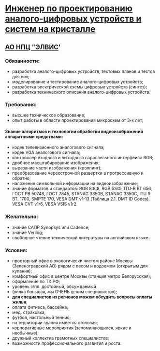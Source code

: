# [Инженер по проектированию аналого-цифровых устройств и систем на кристалле](https://hh.ru/vacancy/23960017)

## [АО НПЦ "ЭЛВИС](https://hh.ru/employer/206972)'

### Обязанности:

* разработка аналого-цифровых устройств, тестовых планов и тестов для них;
* моделирование и тестирование аналого-цифровых устройств;
* разработка электрической схемы цифровых устройств (синтез);
* разработка технического описания аналого-цифровых устройств.

### Требования:

* высшее техническое образование;
* опыт работы в области проектирования микросхем от 3-х лет;

#### Знание алгоритмов и технологии обработки видеоизображений аппаратными средствами:

* кодек телевизионного аналогового сигнала;
* кодек VGA аналогового сигнала;
* контроллер входного и выходного параллельного интерфейса RGB;
* дробное масштабирование изображения;
* вырезание части изображения (кроппинг);
* преобразование чересстрочной развертки в прогрессивную и обратно;
* наложение символьной информации на видеоизображение;
* знание форматов и стандартов: RGB 8:8:8, RGB 5:6:5, ITU-R BT 656, ГОСТ РВ 50748, ГОСТ 7845, STANAG 3350B, STANAG 3350C, ITU R BT. 1700, SMPTE 170, VESA DMT v1r13 (Таблица 2.1. DMT ID Codes), VESA CVT v1r6, VESA VSIS v1r2.

### Желательно:

* знание САПР Synopsys или Cadence;
* знание Verilog;
* свободное чтение технической литературы на английском языке

### Условия:

* просторный офис в экологически чистом районе Москвы (Зеленоградский АО) рядом с лесом и водоемом (открытым для купания);
* комфортный офис в центре Москвы (станция метро Белорусская);
* оформление по ТК РФ;
* уровень з/пл. достойный, обсуждаемый
* (вилка большая, мы ОЧЕНЬ ценим специалистов);
* **для специалистов из регионов можем обсудить вопросы оплаты жилья**;
* оплата фитнеса, бассейна;
* мед. страховка;
* футбол, настольный теннис;
* на территории здания имеется столовая;
* корпоративные мероприятия (запоминающиеся, яркие и необычные);
* дружный коллектив грамотных специалистов;
* возможности профессионального развития и роста.
